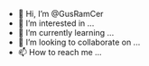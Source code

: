 - 👋 Hi, I’m @GusRamCer
- 👀 I’m interested in ...
- 🌱 I’m currently learning ...
- 💞️ I’m looking to collaborate on ...
- 📫 How to reach me ...

<!---
GusRamCer/GusRamCer is a ✨ special ✨ repository because its `README.md` (this file) appears on your GitHub profile.
You can click the Preview link to take a look at your changes.
--->
